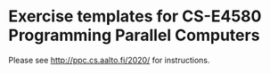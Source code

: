 Exercise templates for CS-E4580 Programming Parallel Computers
==============================================================

Please see http://ppc.cs.aalto.fi/2020/ for instructions.
